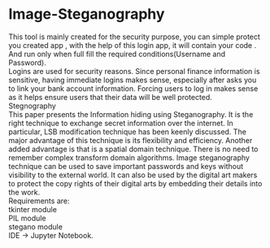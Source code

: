 # Image-Steganography
This tool is mainly created for the security purpose, you can simple protect you created app , with the help of this login app, it will contain your code . And run only when full fill the required conditions(Username and Password).<br>
Logins are used for security reasons. Since personal finance information is sensitive, having immediate logins makes sense, especially after asks you to link your bank account information. Forcing users to log in makes sense as it helps ensure users that their data will be well protected.<br>
Stegnography<br>
This paper presents the Information hiding using Steganography. It is the right technique to exchange secret information over the internet. In particular, LSB modification technique has been keenly discussed. The major advantage of this technique is its flexibility and efficiency. Another added advantage is that is a spatial domain technique. There is no need to remember complex transform domain algorithms. Image steganography technique can be used to save important passwords and keys without visibility to the external world. It can also be used by the digital art makers to protect the copy rights of their digital arts by embedding their details into the work.<br>
Requirements are:<br>
tkinter module<br>
PIL module<br>
stegano module<br>
IDE -> Jupyter Notebook.
